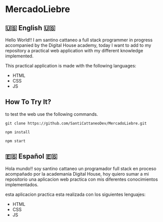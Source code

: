 # MercadoLiebre

## 🇺🇸 English 🇺🇸
Hello World!!
I am santino cattaneo a full stack programmer in progress accompanied by the Digital House academy, today I want to add to my repository a practical web application with my different knowledge implemented.
>
This practical application is made with the following languages:
- HTML
- CSS
- JS
>

## How To Try It?
to test the web use the following commands.
>
` git clone https://github.com/SantiCattaneoDev/MercadoLiebre.git `
>
` npm install `
>
` npm start `

## 🇪🇸 Español 🇪🇸
Hola mundo!!
soy santino cattaneo un programador full stack en proceso acompañado por la academania Digital House, hoy quiero sumar a mi repositorio una aplicacion web practica con mis diferentes conocimientos implementados.
>
esta aplicacion practica esta realizada con los siguientes lenguajes:
- HTML
- CSS
- JS

